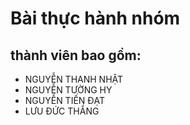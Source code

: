 # Bài thực hành nhóm 
   ## thành viên bao gồm:
  * NGUYỄN THANH NHẬT
  * NGUYỄN TƯỜNG HY
  * NGUYỄN TIẾN ĐẠT
  * LƯU ĐỨC THẮNG

